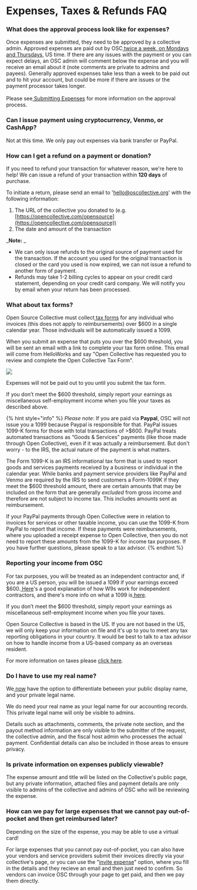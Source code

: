 # Expenses, Taxes & Refunds FAQ

### What does the approval process look like for expenses?

Once expenses are submitted, they need to be approved by a collective admin. Approved expenses are paid out by OSC[ twice a week, on Mondays and Thursdays](https://docs.opencollective.foundation/how-it-works/basics#submitting-expenses), US time. If there are any issues with the payment or you can expect delays, an OSC admin will comment below the expense and you will receive an email about it (note comments are private to admins and payees). Generally approved expenses take less than a week to be paid out and to hit your account, but could be more if there are issues or the payment processor takes longer.\
\
Please see[ Submitting Expenses](https://docs.opencollective.com/help/expenses-and-getting-paid/submitting-expenses) for more information on the approval process.

### Can I issue payment using cryptocurrency, Venmo, or CashApp?

Not at this time. We only pay out expenses via bank transfer or PayPal.&#x20;

### How can I get a refund on a payment or donation?

If you need to refund your transaction for whatever reason, we're here to help! We can issue a refund of your transaction within **120 days** of purchase.&#x20;

To initiate a return, please send an email to '[hello@oscollective.org](mailto:hello@oscollective.org)' with the following information:

1. The URL of the collective you donated to (e.g. [https://opencollective.com/opensource](https://opencollective.com/opensource))
2. The date and amount of the transaction

_**Note:** _&#x20;

* We can only issue refunds to the original source of payment used for the transaction. If the account you used for the original transaction is closed or the card you used is now expired, we can not issue a refund to another form of payment.
* Refunds may take 1-2 billing cycles to appear on your credit card statement, depending on your credit card company. We will notify you by email when your return has been processed.



### What about tax forms?

Open Source Collective must collect[ tax forms](https://docs.opencollective.com/help/expenses-and-getting-paid/tax-information#info-for-expense-submitters-getting-paid) for any individual who invoices (this does not apply to reimbursements) over $600 in a single calendar year. Those individuals will be automatically issued a 1099.

When you submit an expense that puts you over the $600 threshold, you will be sent an email with a link to complete your tax form online. This email will come from HelloWorks and say "Open Collective has requested you to review and complete the Open Collective Tax Form".

![](https://lh4.googleusercontent.com/jYSwpNVkLYfrDUSWOKjOd4c6QffNtacb-gexnEtPto\_dtRxtOUW7LK3cDf6V-ggUZaUfDtIe53TbREAzWpPpXl4ryNV\_PSmk-\_dD4szpdzlz8igB3sar2kyndiF54-rqdsth5Jw)

Expenses will not be paid out to you until you submit the tax form.

If you don’t meet the $600 threshold, simply report your earnings as miscellaneous self-employment income when you file your taxes as described above.

{% hint style="info" %}
_Please note_: If you are paid via **Paypal**, OSC will not issue you a 1099 because Paypal is responsible for that. PayPal issues 1099-K forms for those with total transactions of >$600. PayPal treats automated transactions as “Goods & Services” payments (like those made through Open Collective), even if it was actually a reimbursement. But don't worry - to the IRS, the actual nature of the payment is what matters.

The Form 1099-K is an IRS informational tax form that is used to report goods and services payments received by a business or individual in the calendar year. While banks and payment service providers like PayPal and Venmo are required by the IRS to send customers a Form-1099K if they meet the $600 threshold amount, there are certain amounts that may be included on the form that are generally _excluded_ from gross income and therefore are not subject to income tax. This includes amounts sent as reimbursement.

If your PayPal payments through Open Collective were in relation to invoices for services or other taxable income, you can use the 1099-K from PayPal to report that income. If these payments were reimbursements, where you uploaded a receipt expense to Open Collective, then you do not need to report these amounts from the 1099-K for income tax purposes. If you have further questions, please speak to a tax advisor.
{% endhint %}

### Reporting your income from OSC

For tax purposes, you will be treated as an independent contractor and, if you are a US person, you will be issued a 1099 if your earnings exceed $600.[ Here](https://turbotax.intuit.com/tax-tools/tax-tips/Self-Employment-Taxes/Filing-IRS-Form-W-9/INF19741.html)'s a good explanation of how W9s work for independent contractors, and there's more info on what a 1099 is[ here](https://turbotax.intuit.com/tax-tools/tax-tips/Self-Employment-Taxes/What-is-an-IRS-1099-Form-/INF14810.html).

If you don’t meet the $600 threshold, simply report your earnings as miscellaneous self-employment income when you file your taxes.

Open Source Collective is based in the US. If you are not based in the US, we will only keep your information on file and it's up to you to meet any tax reporting obligations in your country. It would be best to talk to a tax advisor on how to handle income from a US-based company as an overseas resident.&#x20;

For more information on taxes please [click here](https://docs.opencollective.com/help/expenses-and-getting-paid/tax-information#info-for-expense-submitters-getting-paid).&#x20;

### Do I have to use my real name?

We[ now](https://opencollective.com/opencollective/updates/new-legal-and-display-name-settings) have the option to differentiate between your public display name, and your private legal name.

We do need your real name as your legal name for our accounting records. This private legal name will only be visible to admins.

Details such as attachments, comments, the private note section, and the payout method information are only visible to the submitter of the request, the collective admin, and the fiscal host admin who processes the actual payment. Confidential details can also be included in those areas to ensure privacy.

### **Is private information on expenses publicly viewable?**

The expense amount and title will be listed on the Collective's public page, but any private information, attached files and payment details are only visible to admins of the collective and admins of OSC who will be reviewing the expense.&#x20;

### How can we pay for large expenses that we cannot pay out-of-pocket and then get reimbursed later?

Depending on the size of the expense, you may be able to use a virtual card!

For large expenses that you cannot pay out-of-pocket, you can also have your vendors and service providers submit their invoices directly via your collective's page, or you can use the "[invite expense](https://docs.opencollective.com/help/expenses-and-getting-paid/submitting-expenses#inviting-a-third-party-to-submit-an-expense)" option, where you fill in the details and they recieve an email and then just need to confirm. So vendors can invoice OSC through your page to get paid, and then we pay them directly.
